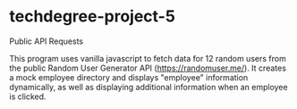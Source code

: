 # techdegree-project-5

Public API Requests

This program uses vanilla javascript to fetch data for 12 random users from the
public Random User Generator API (https://randomuser.me/). It creates a mock
employee directory and displays "employee" information dynamically, as well as
displaying additional information when an employee is clicked.

